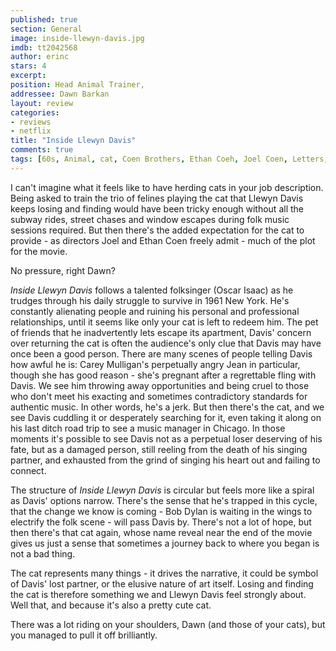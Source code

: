 ```yaml
---
published: true
section: General
image: inside-llewyn-davis.jpg
imdb: tt2042568
author: erinc 
stars: 4
excerpt: 
position: Head Animal Trainer,
addressee: Dawn Barkan
layout: review
categories:
- reviews
- netflix
title: "Inside Llewyn Davis"
comments: true
tags: [60s, Animal, cat, Coen Brothers, Ethan Coeh, Joel Coen, Letters, music, Oscar Issac, Oscars 2014, pet, trainer]
---
```

I can't imagine what it feels like to have herding cats in your job description.  Being asked to train the trio of felines playing the cat that Llewyn Davis keeps losing and finding would have been tricky enough without all the subway rides, street chases and window escapes during folk music sessions required.  But then there's the added expectation for the cat to provide - as directors Joel and Ethan Coen freely admit - much of the plot for the movie.

No pressure, right Dawn?

_Inside Llewyn Davis_ follows a talented folksinger (Oscar Isaac) as he trudges through his daily struggle to survive in 1961 New York. He's constantly alienating people and ruining his personal and professional relationships, until it seems like only your cat is left to redeem him. The pet of friends that he inadvertently lets escape its apartment, Davis' concern over returning the cat is often the audience's only clue that Davis may have once been a good person.  There are many scenes of people telling Davis how awful he is: Carey Mulligan's perpetually angry Jean in particular, though she has good reason - she's pregnant after a regrettable fling with Davis.  We see him throwing away opportunities and being cruel to those who don't meet his exacting and sometimes contradictory standards for authentic music. In other words, he's a jerk.  But then there's the cat, and we see Davis cuddling it or desperately searching for it, even taking it along on his last ditch road trip to see a music manager in Chicago.  In those moments it's possible to see Davis not as a perpetual loser deserving of his fate, but as a damaged person, still reeling from the death of his singing partner, and exhausted from the grind of singing his heart out and failing to connect. 

The structure of _Inside Llewyn Davis_ is circular but feels more like a spiral as Davis' options narrow.  There's the sense that he's trapped in this cycle, that the change we know is coming - Bob Dylan is waiting in the wings to electrify the folk scene - will pass Davis by.  There's not a lot of hope, but then there's that cat again, whose name reveal near the end of the movie gives us just a sense that sometimes a journey back to where you began is not a bad thing.

The cat represents many things - it drives the narrative, it could be symbol of Davis' lost partner, or the elusive nature of art itself. Losing and finding the cat is therefore something we and Llewyn Davis feel strongly about. Well that, and because it's also a pretty cute cat.

There was a lot riding on your shoulders, Dawn (and those of your cats), but you managed to pull it off brilliantly.